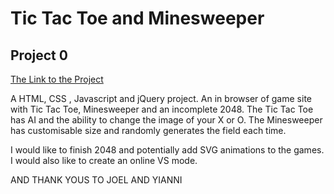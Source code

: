 # Tic Tac Toe and Minesweeper

## Project 0

[The Link to the Project](https://anthonygdoueihi.github.io/project0/)

A HTML, CSS , Javascript and jQuery project. An in browser of game site with Tic Tac Toe, Minesweeper and an incomplete 2048.
The Tic Tac Toe has AI and the ability to change the image of your X or O. The Minesweeper has customisable size and randomly generates the field each time.

I would like to finish 2048 and potentially add SVG animations to the games. I would also like to create an online VS mode.


AND THANK YOUS TO JOEL AND YIANNI
